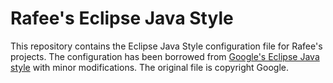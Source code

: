 # Rafee's Eclipse Java Style
This repository contains the Eclipse Java Style configuration file for Rafee's projects. The configuration has been borrowed from [Google's Eclipse Java style](https://github.com/google/styleguide/blob/0b003a9ae1de0bcacdf3232004bcc35df00faa51/eclipse-java-google-style.xml) with minor modifications. The original file is copyright Google.
